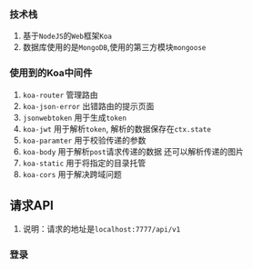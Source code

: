 ### 技术栈
1. 基于`NodeJS`的`Web`框架`Koa` 
2. 数据库使用的是`MongoDB`,使用的第三方模块`mongoose`
### 使用到的Koa中间件
1. `koa-router` 管理路由
2. `koa-json-error` 出错路由的提示页面
3. `jsonwebtoken` 用于生成`token`
4. `koa-jwt` 用于解析`token`, 解析的数据保存在`ctx.state`
5. `koa-paramter` 用于校验传递的参数
6. `koa-body` 用于解析`post`请求传递的数据 还可以解析传递的图片
7. `koa-static` 用于将指定的目录托管
8. `koa-cors` 用于解决跨域问题

## 请求API
1. 说明：请求的地址是`localhost:7777/api/v1`
### 登录